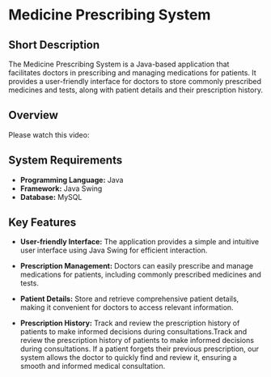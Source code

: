 # Medicine Prescribing System
 
## Short Description
The Medicine Prescribing System is a Java-based application that facilitates doctors in prescribing and managing medications for patients. It provides a user-friendly interface for doctors to store commonly prescribed medicines and tests, along with patient details and their prescription history.

## Overview
Please watch this video: 

## System Requirements

- **Programming Language:** Java
- **Framework:** Java Swing
- **Database:** MySQL

## Key Features

- **User-friendly Interface:** The application provides a simple and intuitive user interface using Java Swing for efficient interaction.

- **Prescription Management:** Doctors can easily prescribe and manage medications for patients, including commonly prescribed medicines and tests.

- **Patient Details:** Store and retrieve comprehensive patient details, making it convenient for doctors to access relevant information.

- **Prescription History:** Track and review the prescription history of patients to make informed decisions during consultations.Track and review the prescription history of patients to make informed decisions during consultations. If a patient forgets their previous prescription, our system allows the doctor to quickly find and review it, ensuring a smooth and informed medical consultation.
